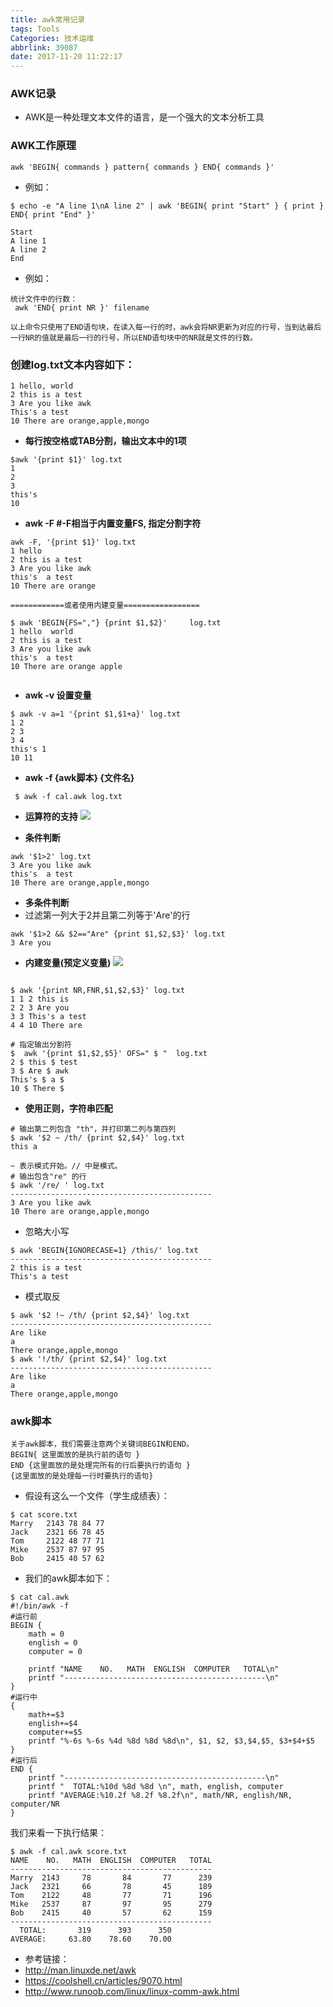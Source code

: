 ```yaml
---
title: awk常用记录
tags: Tools
Categories: 技术运维
abbrlink: 39087
date: 2017-11-20 11:22:17
---
```


### AWK记录
- AWK是一种处理文本文件的语言，是一个强大的文本分析工具

### AWK工作原理

```
awk 'BEGIN{ commands } pattern{ commands } END{ commands }'
```

- 例如：

```
$ echo -e "A line 1\nA line 2" | awk 'BEGIN{ print "Start" } { print } END{ print "End" }'

Start
A line 1
A line 2
End
```


- 例如：

```
统计文件中的行数：
 awk 'END{ print NR }' filename 
 
以上命令只使用了END语句块，在读入每一行的时，awk会将NR更新为对应的行号，当到达最后一行NR的值就是最后一行的行号，所以END语句块中的NR就是文件的行数。
```


### 创建log.txt文本内容如下：

```
1 hello, world
2 this is a test
3 Are you like awk
This's a test
10 There are orange,apple,mongo
```
- **每行按空格或TAB分割，输出文本中的1项**

```
$awk '{print $1}' log.txt
1
2
3
this's
10
```

- **awk -F  #-F相当于内置变量FS, 指定分割字符**

```
awk -F, '{print $1}' log.txt
1 hello
2 this is a test
3 Are you like awk
this's  a test
10 There are orange

============或者使用内建变量=================

$ awk 'BEGIN{FS=","} {print $1,$2}'     log.txt
1 hello  world
2 this is a test
3 Are you like awk
this's  a test
10 There are orange apple


```

- **awk -v   设置变量**

```
$ awk -v a=1 '{print $1,$1+a}' log.txt
1 2
2 3
3 4
this's 1
10 11

```

- **awk -f {awk脚本} {文件名}**

```
 $ awk -f cal.awk log.txt
```

- **运算符的支持**
![](https://raw.githubusercontent.com/zhulg/allpic/master/awk1.png)

- **条件判断**

```
awk '$1>2' log.txt
3 Are you like awk
this's  a test
10 There are orange,apple,mongo
```

- **多条件判断**
- 过滤第一列大于2并且第二列等于'Are'的行
```
awk '$1>2 && $2=="Are" {print $1,$2,$3}' log.txt
3 Are you
```

- **内建变量(预定义变量)**
![](https://raw.githubusercontent.com/zhulg/allpic/master/awk2.png)

```

$ awk '{print NR,FNR,$1,$2,$3}' log.txt
1 1 2 this is
2 2 3 Are you
3 3 This's a test
4 4 10 There are

# 指定输出分割符
$  awk '{print $1,$2,$5}' OFS=" $ "  log.txt
2 $ this $ test
3 $ Are $ awk
This's $ a $
10 $ There $

```

- **使用正则，字符串匹配**

```
# 输出第二列包含 "th"，并打印第二列与第四列
$ awk '$2 ~ /th/ {print $2,$4}' log.txt
this a

```

```
~ 表示模式开始。// 中是模式。
# 输出包含"re" 的行
$ awk '/re/ ' log.txt
---------------------------------------------
3 Are you like awk
10 There are orange,apple,mongo
```

- 忽略大小写

```
$ awk 'BEGIN{IGNORECASE=1} /this/' log.txt
---------------------------------------------
2 this is a test
This's a test
```

- 模式取反

```
$ awk '$2 !~ /th/ {print $2,$4}' log.txt
---------------------------------------------
Are like
a
There orange,apple,mongo
$ awk '!/th/ {print $2,$4}' log.txt
---------------------------------------------
Are like
a
There orange,apple,mongo

```



### awk脚本

```
关于awk脚本，我们需要注意两个关键词BEGIN和END。
BEGIN{ 这里面放的是执行前的语句 }
END {这里面放的是处理完所有的行后要执行的语句 }
{这里面放的是处理每一行时要执行的语句}
```
- 假设有这么一个文件（学生成绩表）：

```
$ cat score.txt
Marry   2143 78 84 77
Jack    2321 66 78 45
Tom     2122 48 77 71
Mike    2537 87 97 95
Bob     2415 40 57 62
```

- 我们的awk脚本如下：

```
$ cat cal.awk
#!/bin/awk -f
#运行前
BEGIN {
    math = 0
    english = 0
    computer = 0
 
    printf "NAME    NO.   MATH  ENGLISH  COMPUTER   TOTAL\n"
    printf "---------------------------------------------\n"
}
#运行中
{
    math+=$3
    english+=$4
    computer+=$5
    printf "%-6s %-6s %4d %8d %8d %8d\n", $1, $2, $3,$4,$5, $3+$4+$5
}
#运行后
END {
    printf "---------------------------------------------\n"
    printf "  TOTAL:%10d %8d %8d \n", math, english, computer
    printf "AVERAGE:%10.2f %8.2f %8.2f\n", math/NR, english/NR, computer/NR
}

```
我们来看一下执行结果：

```
$ awk -f cal.awk score.txt
NAME    NO.   MATH  ENGLISH  COMPUTER   TOTAL
---------------------------------------------
Marry  2143     78       84       77      239
Jack   2321     66       78       45      189
Tom    2122     48       77       71      196
Mike   2537     87       97       95      279
Bob    2415     40       57       62      159
---------------------------------------------
  TOTAL:       319      393      350
AVERAGE:     63.80    78.60    70.00

```
- 参考链接：
- http://man.linuxde.net/awk 
- https://coolshell.cn/articles/9070.html
- http://www.runoob.com/linux/linux-comm-awk.html
